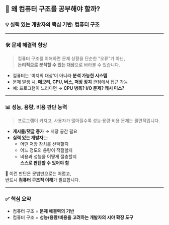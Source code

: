 ## 📌 왜 컴퓨터 구조를 공부해야 할까?

### 💡 실력 있는 개발자의 핵심 기반: **컴퓨터 구조**

---

### 🛠️ 문제 해결력 향상

> 컴퓨터 구조를 이해하면 문제 상황을 단순한 "오류"가 아닌,  
> **논리적으로 분석할 수 있는 대상**으로 바라볼 수 있습니다.

- 컴퓨터는 ‘미지의 대상’이 아니라 **분석 가능한 시스템**
- 문제 발생 시, **메모리, CPU, 버스, 저장 장치** 관점에서 접근 가능
- 예: 프로그램이 느리다면 → **CPU 병목? I/O 문제? 캐시 미스?**

---

### 📊 성능, 용량, 비용 판단 능력

> 프로그램이 커지고, 사용자가 많아질수록 성능·용량·비용 문제는 필연적입니다.

- **게시물/댓글 증가** → 저장 공간 필요
- **실력 있는 개발자**는:
  - 어떤 저장 장치를 선택할지
  - 어느 정도의 용량이 적절할지
  - 비용과 성능을 어떻게 절충할지  
    **스스로 판단할 수 있어야 함**

🧠 이런 판단은 문법만으로는 어렵고,  
반드시 **컴퓨터 구조적 이해**가 필요합니다.

---

### ✅ 핵심 요약

- 컴퓨터 구조 = **문제 해결력의 기반**
- 컴퓨터 구조 = **성능/용량/비용을 고려하는 개발자의 시야 확장 도구**
